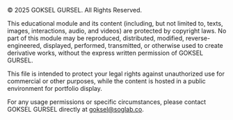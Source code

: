 © 2025 GOKSEL GURSEL. All Rights Reserved.

This educational module and its content (including, but not limited to, texts, images, interactions, audio, and videos) are protected by copyright laws. No part of this module may be reproduced, distributed, modified, reverse-engineered, displayed, performed, transmitted, or otherwise used to create derivative works, without the express written permission of GOKSEL GURSEL.

This file is intended to protect your legal rights against unauthorized use for commercial or other purposes, while the content is hosted in a public environment for portfolio display.

For any usage permissions or specific circumstances, please contact GOKSEL GURSEL directly at goksel@soglab.co.
